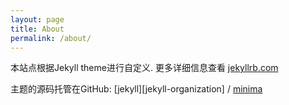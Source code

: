 ```yaml
---
layout: page
title: About
permalink: /about/
---
```


本站点根据Jekyll theme进行自定义. 更多详细信息查看 [jekyllrb.com](https://jekyllrb.com/)

主题的源码托管在GitHub:
[jekyll][jekyll-organization] /
[minima](https://github.com/jekyll/minima)
